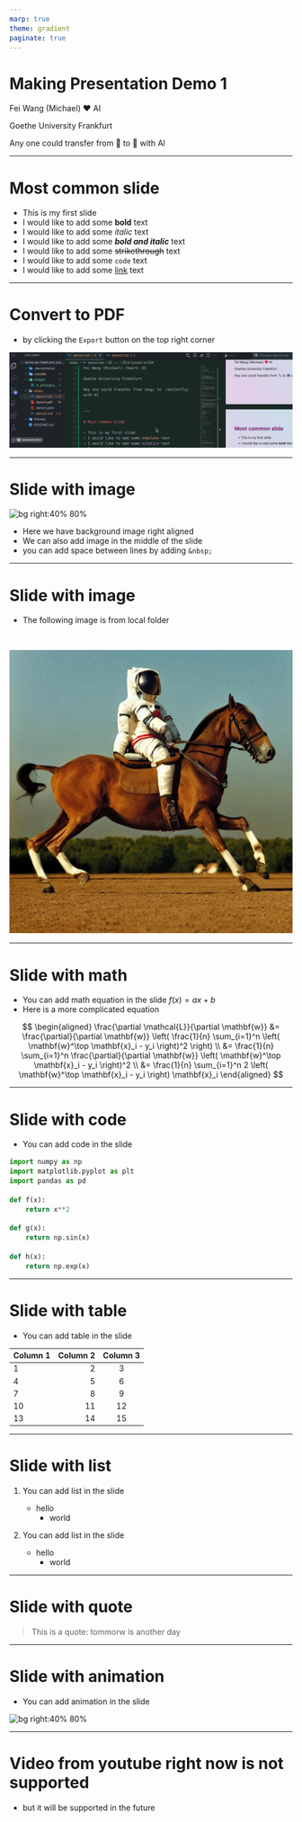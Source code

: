 ```yaml
---
marp: true
theme: gradient
paginate: true
---
```


# Making Presentation Demo 1

Fei Wang (Michael) :heart: AI

Goethe University Frankfurt 

Any one could transfer from :bug: to  :butterfly: with AI


---

# Most common slide

- This is my first slide
- I would like to add some **bold** text
- I would like to add some *italic* text
- I would like to add some ***bold and italic*** text
- I would like to add some ~~strikethrough~~ text
- I would like to add some `code` text
- I would like to add some [link](https://www.google.com) text


---

# Convert to PDF

- by clicking the `Export` button on the top right corner

![center width:900](../images/slides_to_ppt_pdf.gif)

---

# Slide with image

![bg right:40% 80%](https://www.google.com/images/branding/googlelogo/1x/googlelogo_color_272x92dp.png)

- Here we have background image right aligned
- We can also add image in the middle of the slide
- you can add space between lines by adding `&nbsp;`



---

# Slide with image

- The following image is from local folder

&nbsp;

![center width:400](../images/A_photograph_of_an_astronaut_riding_a_horse_2022-08-28.png)


---

# Slide with math

- You can add math equation in the slide $f(x) = ax + b$
- Here is a more complicated equation

$$
\begin{aligned}
\frac{\partial \mathcal{L}}{\partial \mathbf{w}} &= \frac{\partial}{\partial \mathbf{w}} \left( \frac{1}{n} \sum_{i=1}^n \left( \mathbf{w}^\top \mathbf{x}_i - y_i \right)^2 \right) \\
&= \frac{1}{n} \sum_{i=1}^n \frac{\partial}{\partial \mathbf{w}} \left( \mathbf{w}^\top \mathbf{x}_i - y_i \right)^2 \\
&= \frac{1}{n} \sum_{i=1}^n 2 \left( \mathbf{w}^\top \mathbf{x}_i - y_i \right) \mathbf{x}_i
\end{aligned}
$$

---

# Slide with code

- You can add code in the slide

```python
import numpy as np
import matplotlib.pyplot as plt
import pandas as pd

def f(x):
    return x**2

def g(x):
    return np.sin(x)

def h(x):
    return np.exp(x)
```

---

# Slide with table

- You can add table in the slide


| Column 1 | Column 2 | Column 3 |
|:-------- | --------: | :--------: |
| 1        | 2        | 3        |
| 4        | 5        | 6        |
| 7        | 8        | 9        |
| 10       | 11       | 12       |
| 13       | 14       | 15       |



---

# Slide with list

1. You can add list in the slide
    - hello 
        - world

2. You can add list in the slide
    - hello 
        - world


---

# Slide with quote

> This is a quote: tommorw is another day



--- 

# Slide with animation

- You can add animation in the slide

![bg right:40% 80%](https://i0.wp.com/stable-diffusion-art.com/wp-content/uploads/2022/11/animated_crossfade.gif?resize=512%2C512&ssl=1)


--- 

# Video from youtube right now is not supported

- but it will be supported in the future